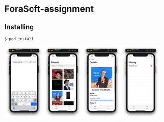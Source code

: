 # ForaSoft-assignment

## Installing

```bash
$ pod install
```

![](https://github.com/N-ihad/media/blob/master/ForaSoft-assignment.png)

